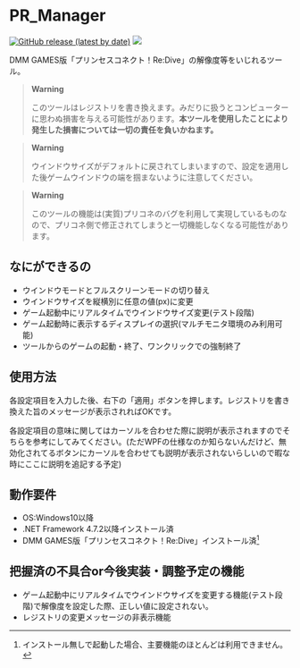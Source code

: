 # PR_Manager

[![GitHub release (latest by date)](https://img.shields.io/github/v/release/South2190/PR_Manager)](../../releases)
[![](https://img.shields.io/badge/-changelog-green)](changelog.md)

DMM GAMES版「プリンセスコネクト！Re:Dive」の解像度等をいじれるツール。

> **Warning**
>
> このツールはレジストリを書き換えます。みだりに扱うとコンピューターに思わぬ損害を与える可能性があります。**本ツールを使用したことにより発生した損害については一切の責任を負いかねます。**

> **Warning**
>
> ウインドウサイズがデフォルトに戻されてしまいますので、設定を適用した後ゲームウインドウの端を掴まないように注意してください。

> **Warning**
>
> このツールの機能は(実質)プリコネのバグを利用して実現しているものなので、プリコネ側で修正されてしまうと一切機能しなくなる可能性があります。

## なにができるの
- ウインドウモードとフルスクリーンモードの切り替え
- ウインドウサイズを縦横別に任意の値(px)に変更
- ゲーム起動中にリアルタイムでウインドウサイズ変更(テスト段階)
- ゲーム起動時に表示するディスプレイの選択(マルチモニタ環境のみ利用可能)
- ツールからのゲームの起動・終了、ワンクリックでの強制終了

## 使用方法
各設定項目を入力した後、右下の「適用」ボタンを押します。レジストリを書き換えた旨のメッセージが表示されればOKです。

各設定項目の意味に関してはカーソルを合わせた際に説明が表示されますのでそちらを参考にしてみてください。(ただWPFの仕様なのか知らないんだけど、無効化されてるボタンにカーソルを合わせても説明が表示されないらしいので暇な時にここに説明を追記する予定)

## 動作要件
- OS:Windows10以降
- .NET Framework 4.7.2以降インストール済
- DMM GAMES版「プリンセスコネクト！Re:Dive」インストール済[^1]
[^1]:インストール無しで起動した場合、主要機能のほとんどは利用できません。

## 把握済の不具合or今後実装・調整予定の機能
- ゲーム起動中にリアルタイムでウインドウサイズを変更する機能(テスト段階)で解像度を設定した際、正しい値に設定されない。
- レジストリの変更メッセージの非表示機能
